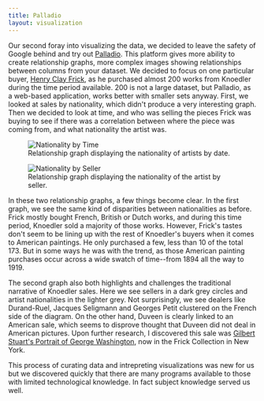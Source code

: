 ```yaml
---
title: Palladio
layout: visualization
---
```


Our second foray into visualizing the data, we decided to leave the safety of Google behind and try out <a href="http://palladio.designhumanities.org/#/">Palladio</a>. This platform gives more ability to create relationship graphs, more complex images showing relationships between columns from your dataset. We decided to focus on one particular buyer, <a href="http://www.frick.org/collection/history/henry_clay_frick"> Henry Clay Frick</a>, as he purchased almost 200 works from Knoedler during the time period available. 200 is not a large dataset, but Palladio, as a web-based application, works better with smaller sets anyway. First, we looked at sales by nationality, which didn't produce a very interesting graph. Then we decided to look at time, and who was selling the pieces Frick was buying to see if there was a correlation between where the piece was coming from, and what nationality the artist was.

<figure class="figure figure-center">
<img src="http://i.imgur.com/t7lx1Op.png" title="Nationality by Time">
<figcaption>Relationship graph displaying the nationality of artists by date.</figcaption>
</figure>

<figure class="figure figure-center">
<img src="http://i.imgur.com/MtJKgfZ.png" title="Nationality by Seller">
<figcaption>Relationship graph displaying the nationality of the artist by seller.</figcaption>
</figure>


In these two relationship graphs, a few things become clear. In the first graph, we see the same kind of disparities between nationalities as before. Frick mostly bought French, British or Dutch works, and during this time period, Knoedler sold a majority of those works. However, Frick's tastes don't seem to be lining up with the rest of Knoedler's buyers when it comes to American paintings. He only purchased a few, less than 10 of the total 173\. But in some ways he was with the trend, as those American painting purchases occur across a wide swatch of time--from 1894 all the way to 1919\.

The second graph also both highlights and challenges the traditional narrative of Knoedler sales. Here we see sellers in a dark grey circles and artist nationalities in the lighter grey. Not surprisingly, we see dealers like Durand-Ruel, Jacques Seligmann and Georges Petit clustered on the French side of the diagram. On the other hand, Duveen is clearly linked to an American sale, which seems to disprove thought that Duveen did not deal in American pictures. Upon further research, I discovered this sale was [Gilbert Stuart's Portrait of George Washington](http://collections.frick.org/view/objects/asitem/items$0040:261), now in the Frick Collection in New York.

This process of curating data and intrepreting visualizations was new for us but we discovered quickly that there are many programs available to those with limited technological knowledge. In fact subject knowledge served us well.
